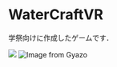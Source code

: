 # WaterCraftVR
学祭向けに作成したゲームです．

![](https://i.gyazo.com/32df3b3985354a30ee4cff29432fe24b.gif)
![Image from Gyazo](https://i.gyazo.com/32df3b3985354a30ee4cff29432fe24b.gif)
